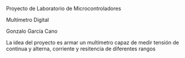 Proyecto de Laboratorio de Microcontroladores

Multímetro Digital

Gonzalo García Cano 

La idea del proyecto es armar un multímetro capaz de
medir tensión de continua y alterna, corriente y
resitencia de diferentes rangos
